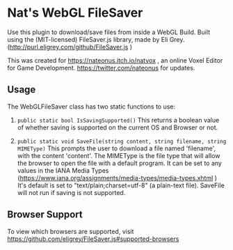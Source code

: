 
Nat's WebGL FileSaver
============

Use this plugin to download/save files from inside a WebGL Build.
Built using the (MIT-licensed) FileSaver.js library, made by Eli Grey. (http://purl.eligrey.com/github/FileSaver.js )

This was created for https://nateonus.itch.io/natvox , an online Voxel Editor for Game Development.
https://twitter.com/nateonus for updates.


Usage
------------------

The WebGLFileSaver class has two static functions to use:
1) `public static bool IsSavingSupported()`
	This returns a boolean value of whether saving is supported on the current OS and Browser or not.

2) `public static void SaveFile(string content, string filename, string MIMEType)`
	This prompts the user to download a file named 'filename', with the content 'content'.
	The MIMEType is the file type that will allow the browser to open the file with a default program.
		It can be set to any values in the IANA Media Types (https://www.iana.org/assignments/media-types/media-types.xhtml )
		It's default is set to "text/plain;charset=utf-8" (a plain-text file).
	SaveFile will not run if saving is not supported.
	

Browser Support
------------------

To view which browsers are supported, visit https://github.com/eligrey/FileSaver.js#supported-browsers

	